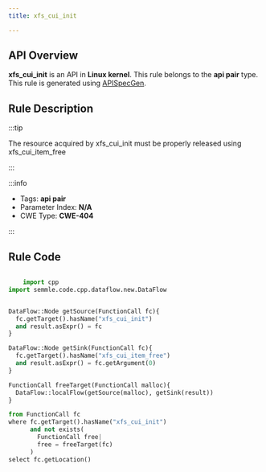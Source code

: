 ```yaml
---
title: xfs_cui_init

---
```



## API Overview
**xfs_cui_init** is an API in **Linux kernel**. This rule belongs to the **api pair** type. This rule is generated using [APISpecGen](../../tools/APISpecGen).
## Rule Description

:::tip

The resource acquired by xfs_cui_init must be properly released using xfs_cui_item_free

:::

:::info

- Tags: **api pair**
- Parameter Index: **N/A**
- CWE Type: **CWE-404**

:::

## Rule Code
```python

    import cpp
import semmle.code.cpp.dataflow.new.DataFlow


DataFlow::Node getSource(FunctionCall fc){
  fc.getTarget().hasName("xfs_cui_init")
  and result.asExpr() = fc
}

DataFlow::Node getSink(FunctionCall fc){
  fc.getTarget().hasName("xfs_cui_item_free")
  and result.asExpr() = fc.getArgument(0)
}

FunctionCall freeTarget(FunctionCall malloc){
  DataFlow::localFlow(getSource(malloc), getSink(result))
}

from FunctionCall fc
where fc.getTarget().hasName("xfs_cui_init")
      and not exists(
        FunctionCall free| 
        free = freeTarget(fc)
      )
select fc.getLocation()

    
```